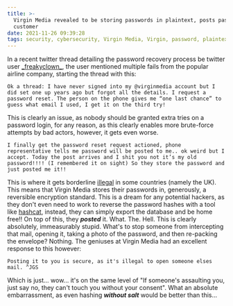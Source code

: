 ```yaml
---
title: >-
  Virgin Media revealed to be storing passwords in plaintext, posts password to
  customer
date: 2021-11-26 09:39:28
tags: security, cybersecurity, Virgin Media, Virgin, password, plaintext, password
---
```

In a recent twitter thread detailing the password recovery process be twitter user [_freakyclown\_](https://twitter.com/_Freakyclown_), the user mentioned multiple fails from the popular airline company, starting the thread with this:

```plaintext
Ok a thread: I have never signed into my @virginmedia account but I 
did set one up years ago but forgot all the details. I request a 
password reset. The person on the phone gives me “one last chance” to 
guess what email I used, I get it on the third try!
```

This is clearly an issue, as nobody should be granted extra tries on a password login, for any reason, as this clearly enables more brute-force attempts by bad actors, however, it gets even worse.

```plaintext
I finally get the password reset request actioned, phone 
representative tells me password will be posted to me.. ok weird but I 
accept. Today the post arrives and I shit you not it’s my old 
password!!!! (I remembered it on sight) So they store the password and 
just posted me it!!
```

This is where it gets borderline [illegal](https://www.gov.uk/data-protection) in some countries (namely the UK). This means that Virgin Media stores their passwords in, generously, a reversible encryption standard. This is a dream for any potential hackers, as they don't even need to work to reverse the password hashes with a tool like [hashcat](https://hashcat.net/hashcat/), instead, they can simply export the database and be home free!! On top of this, they ***posted*** it. What. The. Hell. 
This is clearly absolutely, immeasurably stupid. What's to stop someone from intercepting that mail, opening it, taking a photo of the password, and then re-packing the envelope? Nothing. 
The geniuses at Virgin Media had an excellent response to this however:

```plaintext
Posting it to you is secure, as it's illegal to open someone elses mail. ^JGS
```

Which is just... wow... it's on the same level of "If someone's assaulting you, just say no, they can't touch you without your consent".
What an absolute embarrassment, as even hashing ***without salt*** would be better than this...
